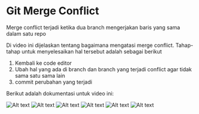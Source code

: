 # Git Merge Conflict

Merge conflict terjadi ketika dua branch mengerjakan baris yang sama dalam satu repo

Di video ini dijelaskan tentang bagaimana mengatasi merge conflict. Tahap-tahap untuk menyelesaikan hal tersebut adalah sebagai berikut

1. Kembali ke code editor
2. Ubah hal yang ada di branch dan branch yang terjadi conflict agar tidak sama satu sama lain
3. commit perubahan yang terjadi

Berikut adalah dokumentasi untuk video ini:

![Alt text](Screenshot%201.png)
![Alt text](Screenshot%202.png)
![Alt text](Screenshot%203.png)
![Alt text](Screenshot%204.png)
![Alt text](Screenshot%205.png)
![Alt text](Screenshot%206.png)


